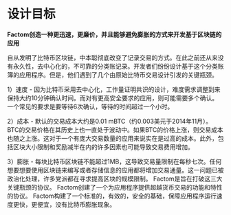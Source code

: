 # 设计目标

**Factom创造一种更迅速，更廉价，并且能够避免膨胀的方式来开发基于区块链的应用**

自从发明了比特币区块链，中本聪彻底改变了记录交易的方式。在此之前还从来没有永久性，去中心化的，不可靠的分类账记录。开发者们纷纷设计基于这个分类账簿的应用程序。但是，他们遇到了几个由原始比特币交易设计引发的关键瓶颈。

1）速度 - 因为比特币采用去中心化，工作量证明共识的设计，难度需求调整到来保持大约10分钟确认时间。而对有更高安全要求的应用，则可能需要多个确认。一个常见的要求是要等待6次确认，等待的时间超过一个小时。

2）成本 - 默认的交易成本大约是0.01 mBTC（约0.003美元于2014年11月）。 BTC的交易价格在其历史上也一直处于波动中。如果BTC的价格上涨，则交易成本也随之上涨。这对于一个有庞大交易数量的应用来说实在是过高的成本。此外，包括区块大小限制和奖励减半在内的许多因素也可能导致交易费用增加。

3）膨胀 - 每块比特币区块链不能超过1MB，这导致交易量限制在每秒七次。任何想要想要使用区块链来编写或者存储信息的应用都将增加交易通量。这一问题已被政治化处理，许多党派都在寻求提高区块的规模限制。 Factom是旨在打破这三大关键瓶颈的协议。 Factom创建了一个为应用程序提供超越货币交易的功能和特性的协议。 Factom构建了一个标准的，有效的，安全的基础，保障应用程序运行速度更快，更便宜，没有比特币膨胀现象。
